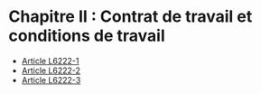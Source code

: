 # Chapitre II : Contrat de travail et conditions de travail

* [Article L6222-1](./LEGIARTI000028698443.md)
* [Article L6222-2](./LEGIARTI000031548929.md)
* [Article L6222-3](./LEGIARTI000006903999.md)

